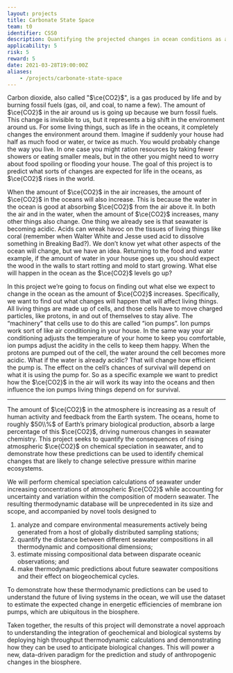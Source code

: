 ```yaml
---
layout: projects
title: Carbonate State Space
team: t0
identifier: CSS0
description: Quantifying the projected changes in ocean conditions as a result of anthropogenic carbon emissions.
applicability: 5
risk: 5
reward: 5
date: 2021-03-28T19:00:00Z
aliases:
    - /projects/carbonate-state-space
---
```


Carbon dioxide, also called "$\ce{CO2}$", is a gas produced by life and
by burning fossil fuels (gas, oil, and coal, to name a few). The amount
of $\ce{CO2}$ in the air around us is going up because we burn fossil
fuels. This change is invisible to us, but it represents a big shift
in the environment around us. For some living things, such as life in
the oceans, it completely changes the environment around them. Imagine
if suddenly your house had half as much food or water, or twice as
much. You would probably change the way you live. In one case you might
ration resources by taking fewer showers or eating smaller meals, but in
the other you might need to worry about food spoiling or flooding your
house. The goal of this project is to predict what sorts of changes are
expected for life in the oceans, as $\ce{CO2}$ rises in the world.

When the amount of $\ce{CO2}$ in the air increases, the amount of
$\ce{CO2}$ in the oceans will also increase. This is because the water
in the ocean is good at absorbing $\ce{CO2}$ from the air above it. In
both the air and in the water, when the amount of $\ce{CO2}$ increases,
many other things also change. One thing we already see is that seawater
is becoming acidic. Acids can wreak havoc on the tissues of living things
like coral (remember when Walter White and Jesse used acid to dissolve
something in Breaking Bad?). We don’t know yet what other aspects of the
ocean will change, but we have an idea. Returning to the food and water
example, if the amount of water in your house goes up, you should expect
the wood in the walls to start rotting and mold to start growing. What
else will happen in the ocean as the $\ce{CO2}$ levels go up?

In this project we’re going to focus on finding out what else
we expect to change in the ocean as the amount of $\ce{CO2}$
increases. Specifically, we want to find out what changes will happen
that will affect living things. All living things are made up of cells,
and those cells have to move charged particles, like protons, in and
out of themselves to stay alive. The “machinery” that cells use
to do this are called “ion pumps”. Ion pumps work sort of like air
conditioning in your house. In the same way your air conditioning adjusts
the temperature of your home to keep you comfortable, ion pumps adjust
the acidity in the cells to keep them happy. When the protons are pumped
out of the cell, the water around the cell becomes more acidic. What
if the water is already acidic? That will change how efficient the pump
is. The effect on the cell’s chances of survival will depend on what
it is using the pump for. So as a specific example we want to predict
how the $\ce{CO2}$ in the air will work its way into the oceans and then
influence the ion pumps living things depend on for survival.

<hr />

The amount of $\ce{CO2}$ in the atmosphere is increasing as a result
of human activity and feedback from the Earth system. The oceans,
home to roughly $50\\%$ of Earth’s primary biological production,
absorb a large percentage of this $\ce{CO2}$, driving numerous changes
in seawater chemistry. This project seeks to quantify the consequences of
rising atmospheric $\ce{CO2}$ on chemical speciation in seawater, and to
demonstrate how these predictions can be used to identify chemical changes
that are likely to change selective pressure within marine ecosystems.

We will perform chemical speciation calculations of seawater under
increasing concentrations of atmospheric $\ce{CO2}$ while accounting for
uncertainty and variation within the composition of modern seawater. The
resulting thermodynamic database will be unprecedented in its size and
scope, and accompanied by novel tools designed to

1. analyze and compare environmental measurements actively being generated
   from a host of globally distributed sampling stations;
2. quantify the distance between different seawater compositions in all
   thermodynamic and compositional dimensions;
3. estimate missing compositional data between disparate oceanic
   observations; and
4. make thermodynamic predictions about future seawater compositions
   and their effect on biogeochemical cycles.

To demonstrate how these thermodynamic predictions can be used to
understand the future of living systems in the ocean, we will use the
dataset to estimate the expected change in energetic efficiencies of
membrane ion pumps, which are ubiquitous in the biosphere.

Taken together, the results of this project will demonstrate a novel
approach to understanding the integration of geochemical and biological
systems by deploying high throughput thermodynamic calculations and
demonstrating how they can be used to anticipate biological changes. This
will power a new, data-driven paradigm for the prediction and study of
anthropogenic changes in the biosphere.

